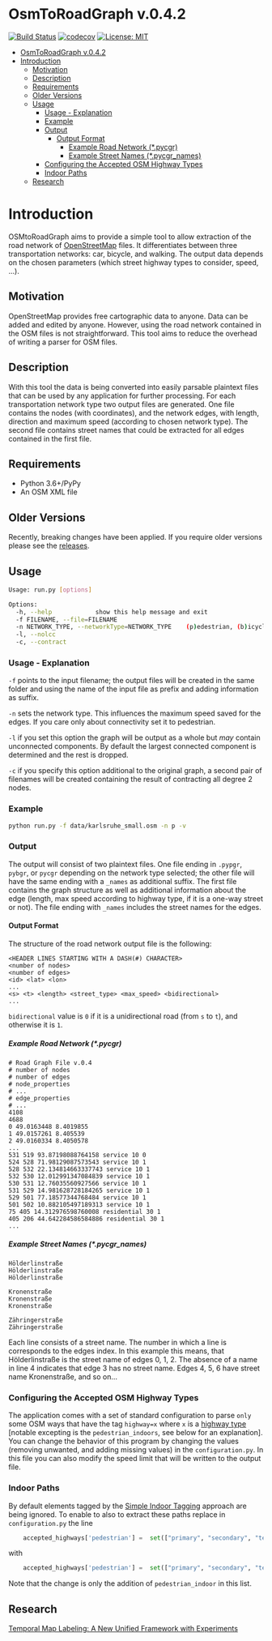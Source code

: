 # OsmToRoadGraph v.0.4.2

[![Build Status](https://travis-ci.org/AndGem/OsmToRoadGraph.svg?branch=master)](https://travis-ci.org/AndGem/OsmToRoadGraph)
[![codecov](https://codecov.io/gh/AndGem/OsmToRoadGraph/branch/master/graph/badge.svg)](https://codecov.io/gh/AndGem/OsmToRoadGraph)
[![License: MIT](https://img.shields.io/badge/License-MIT-yellow.svg)](https://opensource.org/licenses/MIT)

- [OsmToRoadGraph v.0.4.2](#osmtoroadgraph-v042)
- [Introduction](#introduction)
  - [Motivation](#motivation)
  - [Description](#description)
  - [Requirements](#requirements)
  - [Older Versions](#older-versions)
  - [Usage](#usage)
    - [Usage - Explanation](#usage---explanation)
    - [Example](#example)
    - [Output](#output)
      - [Output Format](#output-format)
        - [Example Road Network (*.pycgr)](#example-road-network-pycgr)
        - [Example Street Names (*.pycgr_names)](#example-street-names-pycgrnames)
    - [Configuring the Accepted OSM Highway Types](#configuring-the-accepted-osm-highway-types)
    - [Indoor Paths](#indoor-paths)
  - [Research](#research)

# Introduction

OSMtoRoadGraph aims to provide a simple tool to allow extraction of the road network of [OpenStreetMap](http://www.openstreetmap.org) files. It differentiates between three transportation networks: car, bicycle, and walking. The output data depends on the chosen parameters (which street highway types to consider, speed, ...).

## Motivation

OpenStreetMap provides free cartographic data to anyone. Data can be added and edited by anyone. However, using the road network contained in the OSM files is not straightforward. This tool aims to reduce the overhead of writing a parser for OSM files.

## Description

With this tool the data is being converted into easily parsable plaintext files that can be used by any application for further processing. For each transportation network type two output files are generated. One file contains the nodes (with coordinates), and the network edges, with length, direction and maximum speed (according to chosen network type). The second file contains street names that could be extracted for all edges contained in the first file.

## Requirements

- Python 3.6+/PyPy
- An OSM XML file

## Older Versions

Recently, breaking changes have been applied. If you require older versions please see the [releases](https://github.com/AndGem/OsmToRoadGraph/releases).

## Usage

```bash
Usage: run.py [options]

Options:
  -h, --help            show this help message and exit
  -f FILENAME, --file=FILENAME
  -n NETWORK_TYPE, --networkType=NETWORK_TYPE    (p)edestrian, (b)icycle, (c)ar, [default: pedestrian]
  -l, --nolcc
  -c, --contract
```

### Usage - Explanation

`-f` points to the input filename; the output files will be created in the same folder and using the name of the input file as prefix and adding information as suffix.

`-n` sets the network type. This influences the maximum speed saved for the edges. If you care only about connectivity set it to pedestrian.

`-l` if you set this option the graph will be output as a whole but _may_ contain unconnected components. By default the largest connected component is determined and the rest is dropped.

`-c` if you specify this option additional to the original graph, a second pair of filenames will be created containing the result of contracting all degree 2 nodes.

### Example

```bash
python run.py -f data/karlsruhe_small.osm -n p -v
```

### Output

The output will consist of two plaintext files. One file ending in `.pypgr`, `pybgr`, or `pycgr` depending on the network type selected; the other file will have the same ending with a `_names` as additional suffix. The first file contains the graph structure as well as additional information about the edge (length, max speed according to highway type, if it is a one-way street or not). The file ending with `_names` includes the street names for the edges. 

#### Output Format

The structure of the road network output file is the following:

```
<HEADER LINES STARTING WITH A DASH(#) CHARACTER>
<number of nodes>
<number of edges>
<id> <lat> <lon>
...
<s> <t> <length> <street_type> <max_speed> <bidirectional>
...
```

`bidirectional` value is `0` if it is a unidirectional road (from `s` to `t`), and otherwise it is `1`.

##### Example Road Network (*.pycgr)

```
# Road Graph File v.0.4
# number of nodes
# number of edges
# node_properties
# ...
# edge_properties
# ...
4108
4688
0 49.0163448 8.4019855
1 49.0157261 8.405539
2 49.0160334 8.4050578
...
531 519 93.87198088764158 service 10 0
524 528 71.98129087573543 service 10 1
528 532 22.134814663337743 service 10 1
532 530 12.012991347084839 service 10 1
530 531 12.76035560927566 service 10 1
531 529 14.981628728184265 service 10 1
529 501 77.18577344768484 service 10 1
501 502 10.882105497189313 service 10 1
75 405 14.312976598760008 residential 30 1
405 206 44.642284586584886 residential 30 1
...
```

##### Example Street Names (*.pycgr_names)

```
Hölderlinstraße
Hölderlinstraße
Hölderlinstraße

Kronenstraße
Kronenstraße
Kronenstraße

Zähringerstraße
Zähringerstraße
```

Each line consists of a street name. The number in which a line is corresponds to the edges index. In this example this means, that Hölderlinstraße is the street name of edges 0, 1, 2. The absence of a name in line 4 indicates that edge 3 has no street name. Edges 4, 5, 6 have street name Kronenstraße, and so on...

### Configuring the Accepted OSM Highway Types

The application comes with a set of standard configuration to parse `only` some OSM ways that have the tag `highway=x` where `x` is a [highway type](https://wiki.openstreetmap.org/wiki/Key:highway) [notable excepting is the `pedestrian_indoors`, see below for an explanation].
You can change the behavior of this program by changing the values (removing unwanted, and adding missing values) in the `configuration.py`.
In this file you can also modify the speed limit that will be written to the output file.

### Indoor Paths

By default elements tagged by the [Simple Indoor Tagging](https://wiki.openstreetmap.org/wiki/Simple_Indoor_Tagging) approach are being ignored.
To enable to also to extract these paths replace in `configuration.py` the line

```python
    accepted_highways['pedestrian'] =  set(["primary", "secondary", "tertiary", "unclassified", "residential", "service", "primary_link", "secondary_link", "tertiary_link", "living_street", "pedestrian", "track", "road", "footway", "steps", "path"])
```

with

```python
    accepted_highways['pedestrian'] =  set(["primary", "secondary", "tertiary", "unclassified", "residential", "service", "primary_link", "secondary_link", "tertiary_link", "living_street", "pedestrian", "track", "road", "footway", "steps", "path", "pedestrian_indoor"])
```

Note that the change is only the addition of `pedestrian_indoor` in this list.

## Research

[Temporal Map Labeling: A New Unified Framework with Experiments](http://i11www.iti.uni-karlsruhe.de/temporallabeling/)
